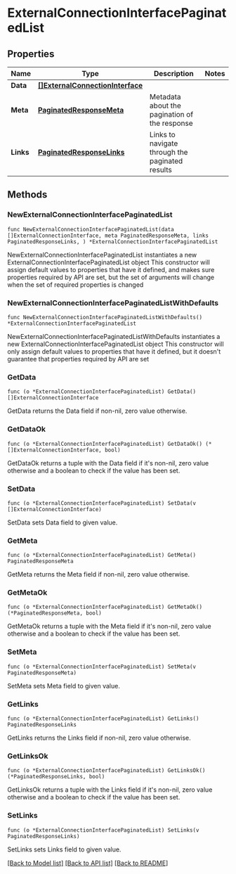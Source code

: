 # ExternalConnectionInterfacePaginatedList

## Properties

Name | Type | Description | Notes
------------ | ------------- | ------------- | -------------
**Data** | [**[]ExternalConnectionInterface**](ExternalConnectionInterface.md) |  | 
**Meta** | [**PaginatedResponseMeta**](PaginatedResponseMeta.md) | Metadata about the pagination of the response | 
**Links** | [**PaginatedResponseLinks**](PaginatedResponseLinks.md) | Links to navigate through the paginated results | 

## Methods

### NewExternalConnectionInterfacePaginatedList

`func NewExternalConnectionInterfacePaginatedList(data []ExternalConnectionInterface, meta PaginatedResponseMeta, links PaginatedResponseLinks, ) *ExternalConnectionInterfacePaginatedList`

NewExternalConnectionInterfacePaginatedList instantiates a new ExternalConnectionInterfacePaginatedList object
This constructor will assign default values to properties that have it defined,
and makes sure properties required by API are set, but the set of arguments
will change when the set of required properties is changed

### NewExternalConnectionInterfacePaginatedListWithDefaults

`func NewExternalConnectionInterfacePaginatedListWithDefaults() *ExternalConnectionInterfacePaginatedList`

NewExternalConnectionInterfacePaginatedListWithDefaults instantiates a new ExternalConnectionInterfacePaginatedList object
This constructor will only assign default values to properties that have it defined,
but it doesn't guarantee that properties required by API are set

### GetData

`func (o *ExternalConnectionInterfacePaginatedList) GetData() []ExternalConnectionInterface`

GetData returns the Data field if non-nil, zero value otherwise.

### GetDataOk

`func (o *ExternalConnectionInterfacePaginatedList) GetDataOk() (*[]ExternalConnectionInterface, bool)`

GetDataOk returns a tuple with the Data field if it's non-nil, zero value otherwise
and a boolean to check if the value has been set.

### SetData

`func (o *ExternalConnectionInterfacePaginatedList) SetData(v []ExternalConnectionInterface)`

SetData sets Data field to given value.


### GetMeta

`func (o *ExternalConnectionInterfacePaginatedList) GetMeta() PaginatedResponseMeta`

GetMeta returns the Meta field if non-nil, zero value otherwise.

### GetMetaOk

`func (o *ExternalConnectionInterfacePaginatedList) GetMetaOk() (*PaginatedResponseMeta, bool)`

GetMetaOk returns a tuple with the Meta field if it's non-nil, zero value otherwise
and a boolean to check if the value has been set.

### SetMeta

`func (o *ExternalConnectionInterfacePaginatedList) SetMeta(v PaginatedResponseMeta)`

SetMeta sets Meta field to given value.


### GetLinks

`func (o *ExternalConnectionInterfacePaginatedList) GetLinks() PaginatedResponseLinks`

GetLinks returns the Links field if non-nil, zero value otherwise.

### GetLinksOk

`func (o *ExternalConnectionInterfacePaginatedList) GetLinksOk() (*PaginatedResponseLinks, bool)`

GetLinksOk returns a tuple with the Links field if it's non-nil, zero value otherwise
and a boolean to check if the value has been set.

### SetLinks

`func (o *ExternalConnectionInterfacePaginatedList) SetLinks(v PaginatedResponseLinks)`

SetLinks sets Links field to given value.



[[Back to Model list]](../README.md#documentation-for-models) [[Back to API list]](../README.md#documentation-for-api-endpoints) [[Back to README]](../README.md)


